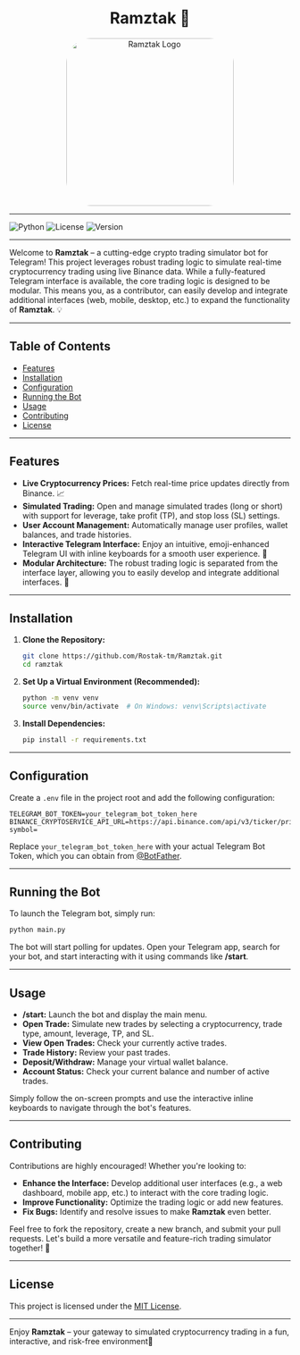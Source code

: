 <h1 align="center">Ramztak 🚀</h1>

<p align="center">
  <img src="https://github.com/user-attachments/assets/2c90e251-4e11-4ca2-bbf1-5f7c8814ef53" alt="Ramztak Logo" width="300" style="border-radius: 45px;">
</p>

---

![Python](https://img.shields.io/badge/Python-3.12.4-blue?logo=python) 
![License](https://img.shields.io/badge/License-MIT-green)
![Version](https://img.shields.io/badge/Version-1.0.0-orange)

---
Welcome to **Ramztak** – a cutting-edge crypto trading simulator bot for Telegram! This project leverages robust trading logic to simulate real-time cryptocurrency trading using live Binance data. While a fully-featured Telegram interface is available, the core trading logic is designed to be modular. This means you, as a contributor, can easily develop and integrate additional interfaces (web, mobile, desktop, etc.) to expand the functionality of **Ramztak**. 💡

---

## Table of Contents

- [Features](#features)
- [Installation](#installation)
- [Configuration](#configuration)
- [Running the Bot](#running-the-bot)
- [Usage](#usage)
- [Contributing](#contributing)
- [License](#license)

---

## Features

- **Live Cryptocurrency Prices:** Fetch real-time price updates directly from Binance. 📈
- **Simulated Trading:** Open and manage simulated trades (long or short) with support for leverage, take profit (TP), and stop loss (SL) settings.
- **User Account Management:** Automatically manage user profiles, wallet balances, and trade histories.
- **Interactive Telegram Interface:** Enjoy an intuitive, emoji-enhanced Telegram UI with inline keyboards for a smooth user experience. 📱
- **Modular Architecture:** The robust trading logic is separated from the interface layer, allowing you to easily develop and integrate additional interfaces. 🔧

---

## Installation

1. **Clone the Repository:**

   ```bash
   git clone https://github.com/Rostak-tm/Ramztak.git
   cd ramztak
   ```

2. **Set Up a Virtual Environment (Recommended):**

   ```bash
   python -m venv venv
   source venv/bin/activate  # On Windows: venv\Scripts\activate
   ```

3. **Install Dependencies:**

   ```bash
   pip install -r requirements.txt
   ```

---

## Configuration

Create a `.env` file in the project root and add the following configuration:

```env
TELEGRAM_BOT_TOKEN=your_telegram_bot_token_here
BINANCE_CRYPTOSERVICE_API_URL=https://api.binance.com/api/v3/ticker/price?symbol=
```

Replace `your_telegram_bot_token_here` with your actual Telegram Bot Token, which you can obtain from [@BotFather](https://t.me/BotFather).

---

## Running the Bot

To launch the Telegram bot, simply run:

```bash
python main.py
```

The bot will start polling for updates. Open your Telegram app, search for your bot, and start interacting with it using commands like **/start**.

---

## Usage

- **/start:** Launch the bot and display the main menu.
- **Open Trade:** Simulate new trades by selecting a cryptocurrency, trade type, amount, leverage, TP, and SL.
- **View Open Trades:** Check your currently active trades.
- **Trade History:** Review your past trades.
- **Deposit/Withdraw:** Manage your virtual wallet balance.
- **Account Status:** Check your current balance and number of active trades.

Simply follow the on-screen prompts and use the interactive inline keyboards to navigate through the bot's features.

---

## Contributing

Contributions are highly encouraged! Whether you're looking to:

- **Enhance the Interface:** Develop additional user interfaces (e.g., a web dashboard, mobile app, etc.) to interact with the core trading logic.
- **Improve Functionality:** Optimize the trading logic or add new features.
- **Fix Bugs:** Identify and resolve issues to make **Ramztak** even better.

Feel free to fork the repository, create a new branch, and submit your pull requests. Let's build a more versatile and feature-rich trading simulator together! 🤝

---

## License

This project is licensed under the [MIT License](LICENSE).

---

Enjoy **Ramztak** – your gateway to simulated cryptocurrency trading in a fun, interactive, and risk-free environment🎉
